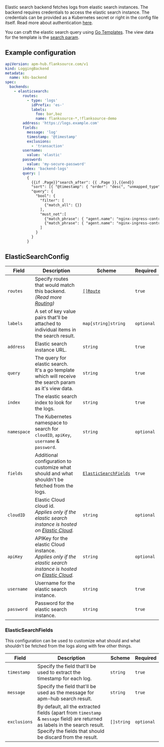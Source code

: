 Elastic search backend fetches logs from elastic search instances. The backend requires credentials to access the elastic search instance. The credentials can be provided as a Kubernetes secret or right in the config file itself. Read more about authentication [here](../concepts/authentication).

You can craft the elastic search query using [Go Templates](../concepts/templating). The view data for the template is the [search param](../concepts/api.md#search-params).

## Example configuration

```yaml
apiVersion: apm-hub.flanksource.com/v1
kind: LoggingBackend
metadata:
  name: k8s-backend
spec:
  backends:
    - elasticsearch:
        routes:
          - type: 'logs'
            idPrefix: 'es-'
            labels:
              foo: bar,baz
              name: flanksource-*,!flanksource-demo
        address: 'https://logs.example.com'
        fields:
          message: 'log'
          timestamp: '@timestamp'
          exclusions:
            - 'transaction'
        username:
          value: 'elastic'
        password:
          value: 'my-secure-password'
        index: 'backend-logs'
        query: |
          {
            {{if .Page}}"search_after": {{ .Page }},{{end}}
            "sort": [{ "@timestamp": { "order": "desc", "unmapped_type": "boolean" } }],
            "query": {
              "bool": {
                "filter": [
                  {"match_all": {}}
                ],
                "must_not":[
                  {"match_phrase": { "agent.name": "nginx-ingress-controller-f6zx7" }},
                  {"match_phrase": { "agent.name": "nginx-ingress-controller-r46vg" }}
                ]
              }
            }
          }
```

## ElasticSearchConfig

| Field       | Description                                                                                                                                           | Scheme                                        | Required   |
| ----------- | ----------------------------------------------------------------------------------------------------------------------------------------------------- | --------------------------------------------- | ---------- |
| `routes`    | Specify routes that would match this backend.<br> _(Read more [Routing](../concepts/routing))_                                                        | [`[]Route`](../concepts/routing.md#route)     | `true`     |
| `labels`    | A set of key value pairs that'll be attached to individual items in the search result.                                                                | `map[string]string`                           | `optional` |
| `address`   | Elastic search instance URL.                                                                                                                          | `string`                                      | `true`     |
| `query`     | The query for elastic search.<br>It's a go template which will receive the search param as it's view data.                                            | `string`                                      | `true`     |
| `index`     | The elastic search index to look for the logs.                                                                                                        | `string`                                      | `true`     |
| `namespace` | The Kubernetes namespace to search for `cloudID`, `apiKey`, `username` & `password`.                                                                  | `string`                                      | `optional` |
| `fields`    | Additional configuration to customize what should and what shouldn't be fetched from the logs.                                                        | [`ElasticSearchFields`](#elasticsearchfields) | `true`     |
| `cloudID`   | Elastic Cloud cloud id. <br>_Applies only if the elastic search instance is hosted on [Elastic Cloud](https://www.elastic.co/cloud/)._                | `string`                                      | `optional` |
| `apiKey`    | APIKey for the elastic Cloud instance. <br>_Applies only if the elastic search instance is hosted on [Elastic Cloud](https://www.elastic.co/cloud/)._ | `string`                                      | `optional` |
| `username`  | Username for the elastic search instance.                                                                                                             | `string`                                      | `true`     |
| `password`  | Password for the elastic search instance.                                                                                                             | `string`                                      | `true`     |

### ElasticSearchFields

This configuration can be used to customize what should and what shouldn't be fetched from the logs along with few other things.

| Field        | Description                                                                                                                                                                                | Scheme     | Required   |
| ------------ | ------------------------------------------------------------------------------------------------------------------------------------------------------------------------------------------ | ---------- | ---------- |
| `timestamp`  | Specify the field that'll be used to extract the timestamp for each log.                                                                                                                   | `string`   | `true`     |
| `message`    | Specify the field that'll be used as the message for apm-hub search result.                                                                                                                | `string`   | `true`     |
| `exclusions` | By default, all the extracted fields (apart from `timestamp` & `message` field) are returned as labels in the search result.<br>Specify the fields that should be discard from the result. | `[]string` | `optional` |
